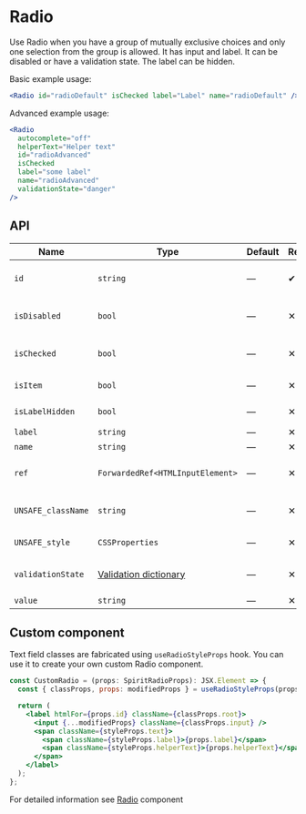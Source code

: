 # Radio

Use Radio when you have a group of mutually exclusive choices and only one selection from the group is allowed.
It has input and label.
It can be disabled or have a validation state.
The label can be hidden.

Basic example usage:

```jsx
<Radio id="radioDefault" isChecked label="Label" name="radioDefault" />
```

Advanced example usage:

```jsx
<Radio
  autocomplete="off"
  helperText="Helper text"
  id="radioAdvanced"
  isChecked
  label="some label"
  name="radioAdvanced"
  validationState="danger"
/>
```

## API

| Name               | Type                                           | Default | Required | Description                    |
| ------------------ | ---------------------------------------------- | ------- | -------- | ------------------------------ |
| `id`               | `string`                                       | —       | ✔        | Input and label identification |
| `isDisabled`       | `bool`                                         | —       | ✕        | Whether is field disabled      |
| `isChecked`        | `bool`                                         | —       | ✕        | Whether is field checked       |
| `isItem`           | `bool`                                         | —       | ✕        | To render in [Item][item] mode |
| `isLabelHidden`    | `bool`                                         | —       | ✕        | Whether is label hidden        |
| `label`            | `string`                                       | —       | ✕        | Label text                     |
| `name`             | `string`                                       | —       | ✕        | Input name                     |
| `ref`              | `ForwardedRef<HTMLInputElement>`               | —       | ✕        | Input element reference        |
| `UNSAFE_className` | `string`                                       | —       | ✕        | Wrapper custom class name      |
| `UNSAFE_style`     | `CSSProperties`                                | —       | ✕        | Wrapper custom style           |
| `validationState`  | [Validation dictionary][dictionary-validation] | —       | ✕        | Type of validation state       |
| `value`            | `string`                                       | —       | ✕        | Input value                    |

## Custom component

Text field classes are fabricated using `useRadioStyleProps` hook. You can use it to create your own custom Radio component.

```jsx
const CustomRadio = (props: SpiritRadioProps): JSX.Element => {
  const { classProps, props: modifiedProps } = useRadioStyleProps(props);

  return (
    <label htmlFor={props.id} className={classProps.root}>
      <input {...modifiedProps} className={classProps.input} />
      <span className={styleProps.text}>
        <span className={styleProps.label}>{props.label}</span>
        <span className={styleProps.helperText}>{props.helperText}</span>
      </span>
    </label>
  );
};
```

For detailed information see [Radio](https://github.com/lmc-eu/spirit-design-system/blob/main/packages/web/src/scss/components/Radio/README.md) component

[item]: https://github.com/lmc-eu/spirit-design-system/blob/main/packages/web-react/src/components/Item/README.md
[dictionary-validation]: https://github.com/lmc-eu/spirit-design-system/blob/main/docs/DICTIONARIES.md#validation
